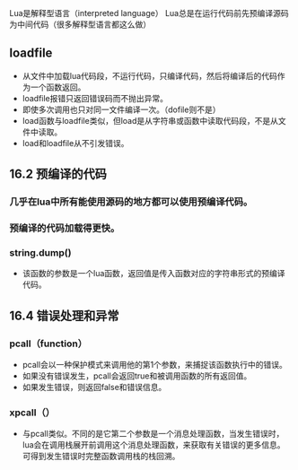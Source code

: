 Lua是解释型语言（interpreted language）
Lua总是在运行代码前先预编译源码为中间代码（很多解释型语言都这么做）


## loadfile

- 从文件中加载lua代码段，不运行代码，只编译代码，然后将编译后的代码作为一个函数返回。
- loadfile报错只返回错误码而不抛出异常。
- 即使多次调用也只对同一文件编译一次。（dofile则不是）
- load函数与loadfile类似，但load是从字符串或函数中读取代码段，不是从文件中读取。
- load和loadfile从不引发错误。

## 16.2 预编译的代码

### 几乎在lua中所有能使用源码的地方都可以使用预编译代码。

### 预编译的代码加载得更快。

### string.dump()

- 该函数的参数是一个lua函数，返回值是传入函数对应的字符串形式的预编译代码。

## 16.4 错误处理和异常

### pcall（function）

- pcall会以一种保护模式来调用他的第1个参数，来捕捉该函数执行中的错误。
- 如果没有错误发生，pcall会返回true和被调用函数的所有返回值。
- 如果发生错误，则返回false和错误信息。

### xpcall（）

- 与pcall类似。不同的是它第二个参数是一个消息处理函数，当发生错误时，lua会在调用栈展开前调用这个消息处理函数，来获取有关错误的更多信息。可得到发生错误时完整函数调用栈的栈回溯。